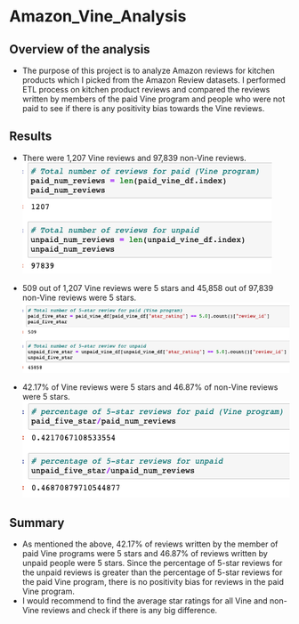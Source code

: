 # Amazon_Vine_Analysis
## Overview of the analysis
- The purpose of this project is to analyze Amazon reviews for kitchen products which I picked from the Amazon Review datasets. I performed ETL process on kitchen product reviews and compared the reviews written by members of the paid Vine program and people who were not paid to see if there is any positivity bias towards the Vine reviews. 

## Results
- There were 1,207 Vine reviews and 97,839 non-Vine reviews.
![total_reviews](Resources/total_reviews.png)

- 509 out of 1,207 Vine reviews were 5 stars and 45,858 out of 97,839 non-Vine reviews were 5 stars.  
![five_star](Resources/five_star.png)

- 42.17% of Vine reviews were 5 stars and 46.87% of non-Vine reviews were 5 stars.
![percentage_five_star](Resources/percentage_five_star.png)


## Summary
- As mentioned the above, 42.17% of reviews written by the member of paid Vine programs were 5 stars and 46.87% of reviews written by unpaid people were 5 stars. Since the percentage of 5-star reviews for the unpaid reviews is greater than the percentage of 5-star reviews for the paid Vine program, there is no positivity bias for reviews in the paid Vine program. 
- I would recommend to find the average star ratings for all Vine and non-Vine reviews and check if there is any big difference. 

